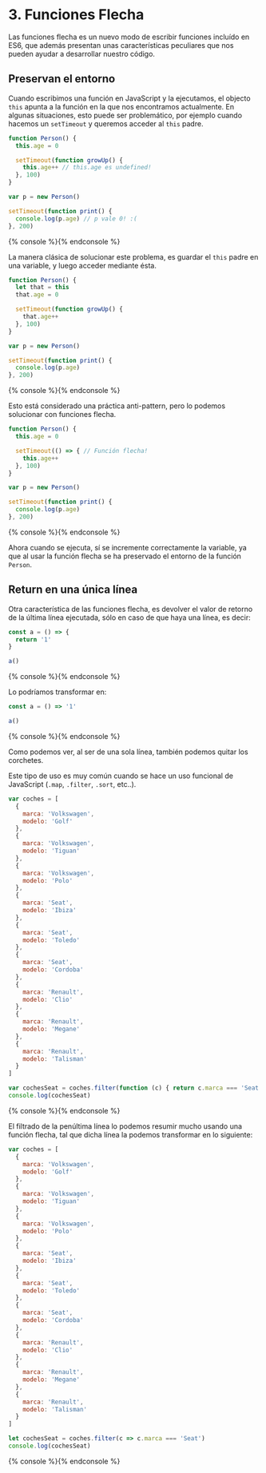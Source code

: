 # 3. Funciones Flecha

Las funciones flecha es un nuevo modo de escribir funciones incluído en ES6, que además presentan unas características peculiares que nos pueden ayudar a desarrollar nuestro código.

## Preservan el entorno

Cuando escribimos una función en JavaScript y la ejecutamos, el objecto `this` apunta a la función en la que nos encontramos actualmente. En algunas situaciones, esto puede ser problemático,  por ejemplo cuando hacemos un `setTimeout` y queremos acceder al `this` padre.

```JavaScript
function Person() {
  this.age = 0

  setTimeout(function growUp() {
    this.age++ // this.age es undefined!
  }, 100)
}

var p = new Person()

setTimeout(function print() {
  console.log(p.age) // p vale 0! :(
}, 200)
```

{% console %}{% endconsole %}

La manera clásica de solucionar este problema, es guardar el `this` padre en una variable, y luego acceder mediante ésta.

```JavaScript
function Person() {
  let that = this
  that.age = 0

  setTimeout(function growUp() {
    that.age++
  }, 100)
}

var p = new Person()

setTimeout(function print() {
  console.log(p.age)
}, 200)
```

{% console %}{% endconsole %}

Esto está considerado una práctica anti-pattern, pero lo podemos solucionar con funciones flecha.

```JavaScript
function Person() {
  this.age = 0

  setTimeout(() => { // Función flecha!
    this.age++
  }, 100)
}

var p = new Person()

setTimeout(function print() {
  console.log(p.age)
}, 200)
```

{% console %}{% endconsole %}

Ahora cuando se ejecuta, sí se incremente correctamente la variable, ya que al usar la función flecha se ha preservado el entorno de la función `Person`.

## Return en una única línea

Otra característica de las funciones flecha, es devolver el valor de retorno de la última línea ejecutada, sólo en caso de que haya una línea, es decir:

```JavaScript
const a = () => {
  return '1'
}

a()
```

{% console %}{% endconsole %}

Lo podríamos transformar en:

```JavaScript
const a = () => '1'

a()
```

{% console %}{% endconsole %}

Como podemos ver, al ser de una sola línea, también podemos quitar los corchetes.

Este tipo de uso es muy común cuando se hace un uso funcional de JavaScript (`.map`, `.filter`, `.sort`, etc..).

```JavaScript
var coches = [
  {
    marca: 'Volkswagen',
    modelo: 'Golf'
  },
  {
    marca: 'Volkswagen',
    modelo: 'Tiguan'
  },
  {
    marca: 'Volkswagen',
    modelo: 'Polo'
  },
  {
    marca: 'Seat',
    modelo: 'Ibiza'
  },
  {
    marca: 'Seat',
    modelo: 'Toledo'
  },
  {
    marca: 'Seat',
    modelo: 'Cordoba'
  },
  {
    marca: 'Renault',
    modelo: 'Clio'
  },
  {
    marca: 'Renault',
    modelo: 'Megane'
  },
  {
    marca: 'Renault',
    modelo: 'Talisman'
  }
]

var cochesSeat = coches.filter(function (c) { return c.marca === 'Seat' })
console.log(cochesSeat)
```

{% console %}{% endconsole %}

El filtrado de la penúltima línea lo podemos resumir mucho usando una función flecha, tal que dicha línea la podemos transformar en lo siguiente:

```JavaScript
var coches = [
  {
    marca: 'Volkswagen',
    modelo: 'Golf'
  },
  {
    marca: 'Volkswagen',
    modelo: 'Tiguan'
  },
  {
    marca: 'Volkswagen',
    modelo: 'Polo'
  },
  {
    marca: 'Seat',
    modelo: 'Ibiza'
  },
  {
    marca: 'Seat',
    modelo: 'Toledo'
  },
  {
    marca: 'Seat',
    modelo: 'Cordoba'
  },
  {
    marca: 'Renault',
    modelo: 'Clio'
  },
  {
    marca: 'Renault',
    modelo: 'Megane'
  },
  {
    marca: 'Renault',
    modelo: 'Talisman'
  }
]

let cochesSeat = coches.filter(c => c.marca === 'Seat')
console.log(cochesSeat)
```

{% console %}{% endconsole %}
